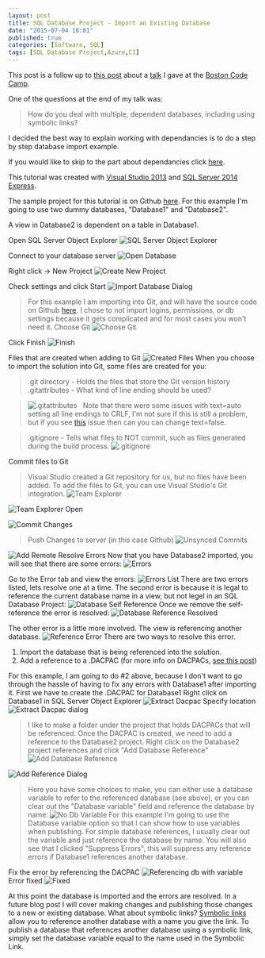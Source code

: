 ```yaml
---
layout: post
title: SQL Database Project - Import an Existing Database
date: "2015-07-04 18:01"
published: true
categories: [Software, SQL]
tags: [SQL Database Project,Azure,CI]
---
```


This post is a follow up to [this post]({{site.baseurl}}/software/sql/2015/03/30/SQL%20into%20Version%20Control%20-%20Talk%20Questions.html) about a [talk](http://www.bostoncodecamp.com/CC23/Sessions/Details/14225) I gave at the [Boston Code Camp](http://www.bostoncodecamp.com/).

One of the questions at the end of my talk was:

>How do you deal with multiple, dependent databases, including using symbolic links?
<!--more-->

I decided the best way to explain working with dependancies is to do a step by step database import example.

If you would like to skip to the part about dependancies click [here](#referenceError).

This tutorial was created with [Visual Studio 2013](https://www.visualstudio.com/en-us/products/visual-studio-community-vs.aspx) and [SQL Server 2014 Express](https://msdn.microsoft.com/en-us/sqlserver2014express.aspx).

The sample project for this tutorial is on Github [here](https://github.com/fhilton/SQLProjectImportExample).
For this example I'm going to use two dummy databases, "Database1" and "Database2".

A view in Database2 is dependent on a table in Database1.

<e>Open SQL Server Object Explorer</e>
![SQL Server Object Explorer](/images/2015/07/ObjectExplorer.png)

<e>Connect to your database server</e>
![Open Database](/images/2015/07/OpenDatabase.png)

<e>Right click -> New Project</e>
![Create New Project](/images/2015/07/CreateNewProject.png)

<e>Check settings and click Start</e>
![Import Database Dialog](/images/2015/07/ImportDatabaseDialog.png)

> For this example I am importing into Git, and will have the source code on Github [here](https://github.com/fhilton/SQLProjectImportExample).
I chose to not import logins, permissions, or db settings because it gets complicated and for most cases you won't need it.
<e>Choose Git</e>
![Choose Git](/images/2015/07/ChooseGit.png)

<e>Click Finish</e>
![Finish](/images/2015/07/Finish.png)

<e>Files that are created when adding to Git</e>
![Created Files](/images/2015/07/CreatedFiles.png)
When you choose to import the solution into Git, some files are created for you:

> .git directory - Holds the files that store the Git version history
> .gitattributes - What kind of line ending should be used?

>![.gitattributes](/images/2015/07/gitAttributes.png)
 &nbsp; Note that there were some issues with text=auto setting all line endings to CRLF, I'm not sure if this is still a problem, but if you see [this](http://www.khalidabuhakmeh.com/why-you-gotta-be-like-that-visual-studio-2013) issue then can you can change text=false.

 > .gitignore - Tells what files to NOT commit, such as files generated during the build process.
![.gitignore](/images/2015/07/gitignore.png)

<e>Commit files to Git</e>
> Visual Studio created a Git repository for us, but no files have been added.
> To add the files to Git, you can use Visual Studio's Git integration.
![Team Explorer](/images/2015/07/TeamExplorer.png)
>
![Team Explorer Open](/images/2015/07/TeamExplorer2.png)
>
![Commit Changes](/images/2015/07/CommitChanges.png) 
> Push Changes to server (in this case Github)
![Unsynced Commits](/images/2015/07/UnsyncedCommit.png)
>
![Add Remote](/images/2015/07/AddRemote.png)
<e>Resolve Errors</e>
Now that you have Database2 imported, you will see that there are some errors:
![Errors](/images/2015/07/Errors.png)

Go to the Error tab and view the errors:
![Errors List](/images/2015/07/ErrorList.png)
There are two errors listed, lets resolve one at a time.
The second error is because it is legal to reference the current database name in a view, but not legel in an SQL Database Project:
![Database Self Reference](/images/2015/07/DatabaseSelfReference.png)
Once we remove the self-reference the error is resolved:
![Database Reference Resolved](/images/2015/07/DatabaseSelfReference_fixed.png)

<a name="referenceError"></a>
The other error is a little more involved. The view is referencing another database.
![Reference Error](/images/2015/07/ErrorReferencedDb.png)
There are two ways to resolve this error.
1. Import the database that is being referenced into the solution.
2. Add a reference to a .DACPAC (for more info on DACPACs, [see this post]({{site.baseurl}}/software/sql/2015/04/26/Deploying%20an%20SQL%20Project%20DACPAC.html))

For this example, I am going to do #2 above, because I don't want to go through the hassle of having to fix any errors with Database1 after importing it.
First we have to create the .DACPAC for Database1
<e>Right click on Database1 in SQL Server Object Explorer</e>
![Extract Dacpac](/images/2015/07/ExtractDacpac.png)
<e>Specify location</e>
![Extract Dacpac dialog](/images/2015/07/ExtractDacpacDialog.png)

> I like to make a folder under the project that holds DACPACs that will be referenced.
Once the DACPAC is created, we need to add a reference to the Database2 project.
<e>Right click on the Database2 project references and click "Add Database Reference"</e>
![Add Database Reference](/images/2015/07/AddDatabaseReference.png)


![Add Reference Dialog](/images/2015/07/AddReferenceDialog.png)

> Here you have some choices to make, you can either use a database variable to refer to the referenced database (see above), or you can clear out the "Database variable" field and reference the database by name:
![No Db Variable](/images/2015/07/NoDbVariable.png)
For this example I'm going to use the Database variable option so that I can show how to use variables when publishing. For simple database references, I usually clear out the variable and just reference the database by name.
You will also see that I clicked "Suppress Errors", this will suppress any reference errors if Database1 references another database.

<e>Fix the error by referencing the DACPAC</e>
![Referencing db with variable](/images/2015/07/FixDbReferenceError.png)
<e>Error fixed</e>
![Fixed](/images/2015/07/ReferenceFixed.png)

At this point the database is imported and the errors are resolved.
In a future blog post I will cover making changes and publishing those changes to a new or existing database.
<e>What about symbolic links?</e>
[Symbolic links](https://technet.microsoft.com/en-us/library/cc754077(v=ws.10).aspx) allow you to reference another database with a name you give the link.
To publish a database that references another database using a symbolic link, simply set the database variable equal to the name used in the Symbolic Link.


  [41ed51ab]: https://msdn.microsoft.com/en-us/hh272687(v=vs.103).aspx "MSDN Article"
  [41767920]: http://www.bostoncodecamp.com/ "Boston Code Camp"
  [d8c0da08]: http://www.bostoncodecamp.com/CC23/Sessions/Details/14225 "Boston Code Camp Talk"
  [70c9a3a4]: https://github.com/fhilton/SqlDbProject "Github project"
